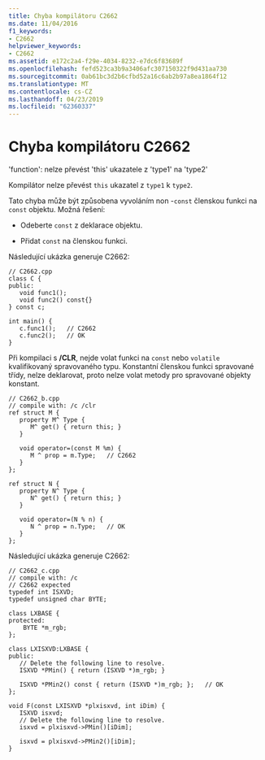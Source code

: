 ```yaml
---
title: Chyba kompilátoru C2662
ms.date: 11/04/2016
f1_keywords:
- C2662
helpviewer_keywords:
- C2662
ms.assetid: e172c2a4-f29e-4034-8232-e7dc6f83689f
ms.openlocfilehash: fefd523ca3b9a3406afc307150322f9d431aa730
ms.sourcegitcommit: 0ab61bc3d2b6cfbd52a16c6ab2b97a8ea1864f12
ms.translationtype: MT
ms.contentlocale: cs-CZ
ms.lasthandoff: 04/23/2019
ms.locfileid: "62360337"
---
```

# <a name="compiler-error-c2662"></a>Chyba kompilátoru C2662

'function': nelze převést 'this' ukazatele z 'type1' na 'type2'

Kompilátor nelze převést `this` ukazatel z `type1` k `type2`.

Tato chyba může být způsobena vyvoláním non -`const` členskou funkci na `const` objektu.  Možná řešení:

- Odeberte `const` z deklarace objektu.

- Přidat `const` na členskou funkci.

Následující ukázka generuje C2662:

```
// C2662.cpp
class C {
public:
   void func1();
   void func2() const{}
} const c;

int main() {
   c.func1();   // C2662
   c.func2();   // OK
}
```

Při kompilaci s **/CLR**, nejde volat funkci na `const` nebo `volatile` kvalifikovaný spravovaného typu. Konstantní členskou funkci spravované třídy, nelze deklarovat, proto nelze volat metody pro spravované objekty konstant.

```
// C2662_b.cpp
// compile with: /c /clr
ref struct M {
   property M^ Type {
      M^ get() { return this; }
   }

   void operator=(const M %m) {
      M ^ prop = m.Type;   // C2662
   }
};

ref struct N {
   property N^ Type {
      N^ get() { return this; }
   }

   void operator=(N % n) {
      N ^ prop = n.Type;   // OK
   }
};
```

Následující ukázka generuje C2662:

```
// C2662_c.cpp
// compile with: /c
// C2662 expected
typedef int ISXVD;
typedef unsigned char BYTE;

class LXBASE {
protected:
    BYTE *m_rgb;
};

class LXISXVD:LXBASE {
public:
   // Delete the following line to resolve.
   ISXVD *PMin() { return (ISXVD *)m_rgb; }

   ISXVD *PMin2() const { return (ISXVD *)m_rgb; };   // OK
};

void F(const LXISXVD *plxisxvd, int iDim) {
   ISXVD isxvd;
   // Delete the following line to resolve.
   isxvd = plxisxvd->PMin()[iDim];

   isxvd = plxisxvd->PMin2()[iDim];
}
```